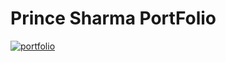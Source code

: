 # Prince Sharma PortFolio

[![portfolio](https://img.shields.io/badge/my_portfolio-000?style=for-the-badge&logo=ko-fi&logoColor=white)](https://developer-prince.github.io/Dev-Prince/)
